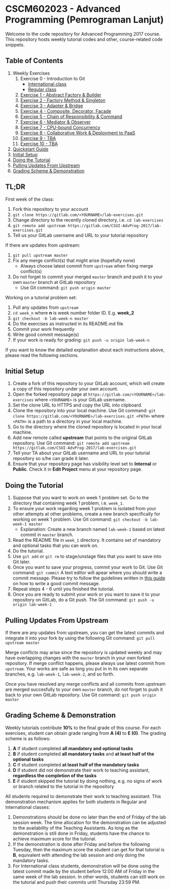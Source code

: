 # CSCM602023 - Advanced Programming (Pemrograman Lanjut)

Welcome to the code repository for Advanced Programming 2017 course.
This repository hosts weekly tutorial codes and other, course-related
code snippets.

## Table of Contents

1. Weekly Exercises
    1. Exercise 0 - Introduction to Git
        - [International class](week_0_ki/README.md)
        - [Regular class](week_0_reg/README.md)
    2. [Exercise 1 - Abstract Factory & Builder](week_1/README.md)
    3. [Exercise 2 - Factory Method & Singleton](week_2/README.md)
    4. [Exercise 3 - Adapter & Bridge](week_3/README.md)
    5. [Exercise 4 - Composite, Decorator, Facade](week_4/README.md)
    6. [Exercise 5 - Chain of Responsibility & Command](week_5/README.md)
    7. [Exercise 6 - Mediator & Observer](week_6/README.md)
    8. [Exercise 7 - CPU-bound Concurrency](week_7/README.md)
    9. [Exercise 8 - Collaborative Work & Deployment to PaaS](week_8/README.md)
    10. [Exercise 9 - TBA](#)
    10. [Exercise 10 - TBA](#)
2. [Quickstart Guide](#tldr)
3. [Initial Setup](#initial-setup)
4. [Doing the Tutorial](#doing-the-tutorial)
5. [Pulling Updates From Upstream](#pulling-updates-from-upstream)
6. [Grading Scheme & Demonstration](#grading-scheme-demonstration)

## TL;DR

First week of the class:

1. Fork this repository to your account
2. `git clone https://gitlab.com/<YOURNAME>/lab-exercises.git`
3. Change directory to the recently cloned directory, i.e. `cd lab-exercises`
4. `git remote add upstream https://gitlab.com/CSUI-AdvProg-2017/lab-exercises.git`
5. Tell us your GitLab username and URL to your tutorial repository

If there are updates from upstream:

1. `git pull upstream master`
2. Fix any merge conflict(s) that might arise (hopefully none)
    - Always choose latest commit from `upstream` when fixing merge
    conflict(s)
3. Do not forget to commit your merged `master` branch and push it
to your own `master` branch at GitLab repository
    - Use Git command: `git push origin master`

Working on a tutorial problem set:

1. Pull any updates from `upstream`
2. `cd week_n` where **n** is week number folder ID. E.g. **week_2**
3. `git checkout -b lab-week-n master`
4. Do the exercises as instructed in its README.md file
5. Commit your work frequently
6. Write good commit message(s)
7. If your work is ready for grading: `git push -u origin lab-week-n`

If you want to know the detailed explanation about each instructions above,
please read the following sections.

## Initial Setup

1. Create a fork of this repository to your GitLab account, which
will create a copy of this repository under your own account.
2. Open the forked repository page at
`https://gitlab.com/<YOURNAME>/lab-exercises` where `<YOURNAME>`
is your GitLab username.
3. Set the clone URL to HTTPS and copy the URL into clipboard.
4. Clone the repository into your local machine. Use Git command:
`git clone https://gitlab.com/<YOURNAME>/lab-exercises.git <PATH>`
where `<PATH>` is a path to a directory in your local machine.
5. Go to the directory where the cloned repository is located in your
local machine.
6. Add new remote called **upstream** that points to the original
GitLab repository. Use Git command: `git remote add upstream https://gitlab.com/CSUI-AdvProg-2017/lab-exercises.git`
7. Tell your TA about your GitLab username and URL to your tutorial
repository so s/he can grade it later.
8. Ensure that your repository page has visibility level set to
**Internal** or **Public**. Check it in **Edit Project** menu at
your repository page.

## Doing the Tutorial

1. Suppose that you want to work on week 1 problem set. Go to the
directory that containing week 1 problem, i.e. `week_1`.
2. To ensure your work regarding week 1 problem is isolated from
your other attempts at other problems, create a new branch
specifically for working on week 1 problem. Use Git command:
`git checkout -b lab-week-1 master`
    - Explanation: Create a new branch named `lab-week-1` based on 
    latest commit in `master` branch.
3. Read the README file in `week_1` directory. It contains set of
mandatory and optional tasks that you can work on.
4. Do the tutorial.
5. Use `git add` or `git rm` to stage/unstage files that you want to
save into Git later.
6. Once you want to save your progress, commit your work to Git. Use
Git command: `git commit` A text editor will apear where you should
write a commit message. Please try to follow the guidelines written
in [this guide](http://chris.beams.io/posts/git-commit/) on how to
write a good commit message.
7. Repeat steps 4 - 6 until you finished the tutorial.
8. Once you are ready to submit your work or you want to save it to
your repository on GitLab, do a Git push. The Git command: 
`git push -u origin lab-week-1`

## Pulling Updates From Upstream

If there are any updates from upstream, you can get the latest commits
and integrate it into your fork by using the following Git command:
`git pull upstream master`

Merge conflicts may arise since the repository is updated weekly and
may have overlapping changes with the `master` branch in your own
forked repository. If merge conflict happens, please always use latest
commit from `upstream`. Your works are safe as long you put in in its
own separate branches, e.g. `lab-week-1`, `lab-week-2`, and so forth.

Once you have resolved any merge conflicts and all commits from
upstream are merged succesfully to your own `master` branch, do not
forget to push it back to your own GitLab repository. Use Git command:
`git push origin master`

## Grading Scheme & Demonstration

Weekly tutorials contribute **10%** to the final grade of this course.
For each exercises, student can obtain grade ranging from **A (4)** to
**E (0)**. The grading scheme is as follows:

1. **A** if student completed **all mandatory and optional tasks**
2. **B** if student completed **all mandatory tasks** and **at least
    half of the optional tasks**
3. **C** if student completed **at least half of the mandatory tasks**
4. **D** if student did not demonstrate their work to teaching
    assistant, **regardless the completion of the tasks**
5. **E** if student skipped the tutorial by doing nothing, e.g.
    no signs of work or branch related to the tutorial in the
    repository

All students required to demonstrate their work to teaching assistant.
This demonstration mechanism applies for both students in Regular and
International classes:

1. Demonstrations should be done no later than the end of Friday of the
    lab session week. The time allocation for the demonstration can be
    adjusted to the availability of the Teaching Assistants. As long as
    the demonstration is still done in Friday, students have the chance
    to achieve maximum score for the tutorial.
2. If the demonstration is done after Friday and before the following
    Tuesday, then the maximum score the student can get for that tutorial
    is **B**, equivalent with attending the lab session and only doing the
    mandatory tasks.
3. For International class students, demonstration will be done using
    the latest commit made by the student before 12:00 AM of Friday in
    the same week of the lab session. In other words, students can still
    work on the tutorial and push their commits until Thursday 23:59 PM.
